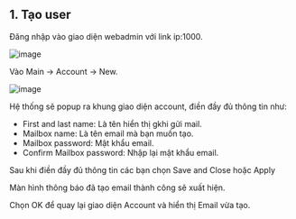 ## 1. Tạo user

Đăng nhập vào giao diện webadmin với link ip:1000.

![image](https://user-images.githubusercontent.com/111716161/192672644-e7ca4351-b41e-4cab-a64f-61d392066cb7.png)

Vào Main -> Account -> New.

![image](https://user-images.githubusercontent.com/111716161/192674302-82a48ecc-807b-4554-afd9-96af676b7600.png)

Hệ thống sẽ popup ra khung giao diện account, điền đầy đủ thông tin như: 

- First and last name: Là tên hiển thị gkhi gửi mail.
- Mailbox name: Là tên email mà bạn muốn tạo.
- Mailbox password: Mật khẩu email.
- Confirm Mailbox password: Nhập lại mật khẩu email.

Sau khi điền đầy đủ thông tin các bạn chọn  Save and Close hoặc Apply

Màn hình thông báo đã tạo email thành công sẽ xuất hiện.

Chọn OK để quay lại giao diện Account và hiển thị Email vừa tạo. 
